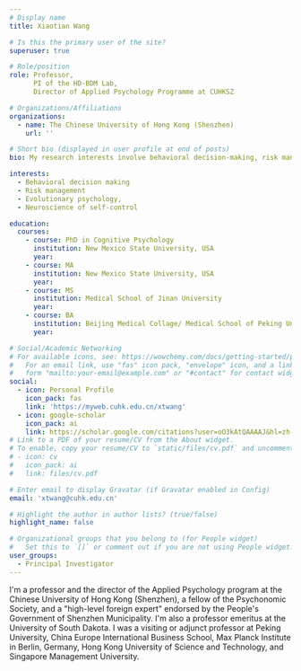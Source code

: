 ```yaml
---
# Display name
title: Xiaotian Wang

# Is this the primary user of the site?
superuser: true

# Role/position
role: Professor, 
      PI of the HD-BDM Lab,
      Director of Applied Psychology Programme at CUHKSZ

# Organizations/Affiliations
organizations:
  - name: The Chinese University of Hong Kong (Shenzhen)
    url: ''

# Short bio (displayed in user profile at end of posts)
bio: My research interests involve behavioral decision-making, risk management, and evolutionary and neural psychology.

interests:
  - Behavioral decision making
  - Risk management
  - Evolutionary psychology, 
  - Neuroscience of self-control

education:
  courses:
    - course: PhD in Cognitive Psychology
      institution: New Mexico State University, USA
      year: 
    - course: MA 
      institution: New Mexico State University, USA 
      year: 
    - course: MS
      institution: Medical School of Jinan University
      year: 
    - course: BA 
      institution: Beijing Medical Collage/ Medical School of Peking University
      year: 

# Social/Academic Networking
# For available icons, see: https://wowchemy.com/docs/getting-started/page-builder/#icons
#   For an email link, use "fas" icon pack, "envelope" icon, and a link in the
#   form "mailto:your-email@example.com" or "#contact" for contact widget.
social:
  - icon: Personal Profile
    icon_pack: fas
    link: 'https://myweb.cuhk.edu.cn/xtwang'
  - icon: google-scholar
    icon_pack: ai
    link: https://scholar.google.com/citations?user=oO3kAtQAAAAJ&hl=zh-CN
# Link to a PDF of your resume/CV from the About widget.
# To enable, copy your resume/CV to `static/files/cv.pdf` and uncomment the lines below.
# - icon: cv
#   icon_pack: ai
#   link: files/cv.pdf

# Enter email to display Gravatar (if Gravatar enabled in Config)
email: 'xtwang@cuhk.edu.cn'

# Highlight the author in author lists? (true/false)
highlight_name: false

# Organizational groups that you belong to (for People widget)
#   Set this to `[]` or comment out if you are not using People widget.
user_groups:
  - Principal Investigator
---
```


I'm a professor and the director of the Applied Psychology program at the Chinese University of Hong Kong (Shenzhen), a fellow of the Psychonomic Society, and a "high-level foreign expert" endorsed by the People's Government of Shenzhen Municipality. I'm also a professor emeritus at the University of South Dakota. I was a visiting or adjunct professor at Peking University, China Europe International Business School, Max Planck Institute in Berlin, Germany, Hong Kong University of Science and Technology, and Singapore Management University.  
